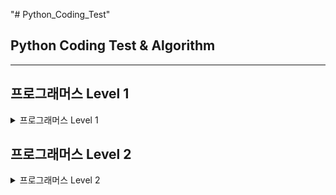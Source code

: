 "# Python_Coding_Test" 
## Python Coding Test & Algorithm
---
## 프로그래머스 Level 1
<details><summary>프로그래머스 Level 1</summary>
- 문자열 내 p와 y의 개수<br>
- 문자열 내림차순으로 배치하기<br>
- 문자열 다루기 기본<br>
- 서울에서 김서방 찾기<br>
- 문자열 내 마음대로 정렬하기<br>
- 소수 찾기<br>
- 수박수박수박수박수박수?<br>
- 두 정수의 사이의 합<br>
- 문자열을 정수로 바꾸기<br>
- 시저 암호<br>
- 약수의 합<br>
- 이상한 문자 만들기<br>
- 자릿수 더하기<br>
- 자연수 뒤집어 배열로 만들기<br>
- 정수 내림차순으로 배치하기<br>
- 정수 제곱근 판별<br>
- 제일 작은 수 제거하기<br>
- 최대공약수와 최소공배수<br>
- 콜라츠 추측<br>
- 평균 구하기<br>
- 하샤드 수<br>
- 핸드폰 번호 가리기<br>
- 행렬의 덧셈<br>
- x만큼 간격이 있는 n개의 숫자<br>
- 직사각형 별찍기<br>
- 나누어 떨어지는 숫자 배열<br>
- 같은 숫자는 싫어<br>
- [1차] 다트 게임<br>
- 가운데 글자 가져오기<br>
- [1차] 비밀지도<br>
- 부족한 금액 계산하기<br>
- 나머지가 1이 되는 수 찾기<br>
- 최소직사각형<br>
- 2016년<br>
- 두 개 뽑아서 더하기<br>
- 예산<br>
- 3진법 뒤집기<br>
- 약수의 개수와 덧셈<br>
- 실패율<br>
- 폰켓몬<br>
- 모의고사<br>
- K번째 수<br>
- 완주하지 못한 선수<br>
- 소수 만들기<br>
- 내적<br>
- 음양 더하기<br>
- 없는 숫자 더하기<br>
- 크레인 인형뽑기 게임<br>
- [카카오 인턴] 키패드 누루기<br>
- 숫자 문자열과 영단어<br>
- 신규 아이디 추천<br>
- 로또의 최고 순위와 최저 순위<br>
</details>
    
## 프로그래머스 Level 2
<details><summary>프로그래머스 Level 2</summary>
- 문자열 압축<br>
- 오픈채팅방<br>
</details>
